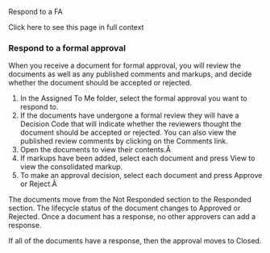 Respond to a FA

Click here to see this page in full context

###  Respond to a formal approval

When you receive a document for formal approval, you will review the documents
as well as any published comments and markups, and decide whether the document
should be accepted or rejected.

  1. In the Assigned To Me folder, select the formal approval you want to respond to. 
  2. If the documents have undergone a formal review they will have a Decision Code that will indicate whether the reviewers thought the document should be accepted or rejected. You can also view the published review comments by clicking on the Comments link. 
  3. Open the documents to view their contents.Â 
  4. If markups have been added, select each document and press View to view the consolidated markup. 
  5. To make an approval decision, select each document and press Approve or Reject.Â 

The documents move from the Not Responded section to the Responded section.
The lifecycle status of the document changes to Approved or Rejected. Once a
document has a response, no other approvers can add a response.

If all of the documents have a response, then the approval moves to Closed.

